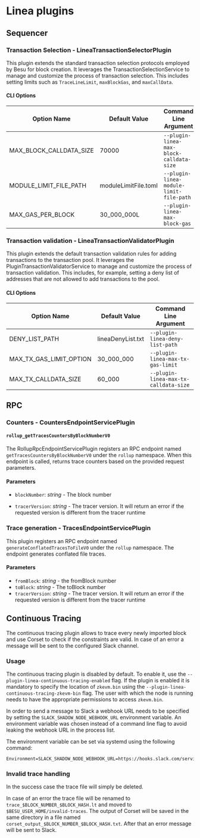 # Linea plugins 

## Sequencer
### Transaction Selection - LineaTransactionSelectorPlugin

This plugin extends the standard transaction selection protocols employed by Besu for block creation. 
It leverages the TransactionSelectionService to manage and customize the process of transaction selection. 
This includes setting limits such as `TraceLineLimit`, `maxBlockGas`, and `maxCallData`.


#### CLI Options

| Option Name             | Default Value | Command Line Argument |
|-------------------------| --- | --- |
| MAX_BLOCK_CALLDATA_SIZE | 70000 | `--plugin-linea-max-block-calldata-size` |
| MODULE_LIMIT_FILE_PATH  | moduleLimitFile.toml | `--plugin-linea-module-limit-file-path` |
| MAX_GAS_PER_BLOCK       | 30_000_000L | `--plugin-linea-max-block-gas` |

### Transaction validation - LineaTransactionValidatorPlugin

This plugin extends the default transaction validation rules for adding transactions to the
transaction pool. It leverages the PluginTransactionValidatorService to manage and customize the
process of transaction validation. This includes, for example, setting a deny list of addresses
that are not allowed to add transactions to the pool.

#### CLI Options

| Option Name | Default Value | Command Line Argument |
| --- | --- | --- |
| DENY_LIST_PATH | lineaDenyList.txt | `--plugin-linea-deny-list-path` |
| MAX_TX_GAS_LIMIT_OPTION | 30_000_000 | `--plugin-linea-max-tx-gas-limit` |
| MAX_TX_CALLDATA_SIZE | 60_000 | `--plugin-linea-max-tx-calldata-size` |

## RPC

### Counters - CountersEndpointServicePlugin
#### `rollup_getTracesCountersByBlockNumberV0` 

The RollupRpcEndpointServicePlugin registers an RPC endpoint named `getTracesCountersByBlockNumberV0` 
under the `rollup` namespace. When this endpoint is called, returns trace counters based on the provided request parameters.

#### Parameters

  - `blockNumber`: _string_ - The block number

  - `tracerVersion`: _string_ - The tracer version. It will return an error if the 
requested version is different from the tracer runtime 

### Trace generation - TracesEndpointServicePlugin

This plugin registers an RPC endpoint named `generateConflatedTracesToFileV0` under the `rollup` namespace. 
The endpoint generates conflated file traces.

#### Parameters

- `fromBlock`: _string_ - the fromBlock number
- `toBlock`: _string_ - The toBlock number
- `tracerVersion`: _string_ - The tracer version. It will return an error if the
  requested version is different from the tracer runtime

## Continuous Tracing

The continuous tracing plugin allows to trace every newly imported block and use Corset to check if the constraints are
valid. In case of an error a message will be sent to the configured Slack channel.

### Usage

The continuous tracing plugin is disabled by default. To enable it, use the `--plugin-linea-continuous-tracing-enabled`
flag. If the plugin is enabled it is mandatory to specify the location of `zkevm.bin` using
the `--plugin-linea-continuous-tracing-zkevm-bin` flag. The user with which the node is running needs to have the
appropriate permissions to access `zkevm.bin`.

In order to send a message to Slack a webhook URL needs to be specified by setting the `SLACK_SHADOW_NODE_WEBHOOK_URL`
environment variable. An environment variable was chosen instead of a command line flag to avoid leaking the webhook URL
in the process list.

The environment variable can be set via systemd using the following command:

```shell
Environment=SLACK_SHADOW_NODE_WEBHOOK_URL=https://hooks.slack.com/services/SECRET_VALUES
```

### Invalid trace handling

In the success case the trace file will simply be deleted.

In case of an error the trace file will be renamed to `trace_$BLOCK_NUMBER_$BLOCK_HASH.lt` and moved
to `$BESU_USER_HOME/invalid-traces`. The output of Corset will be saved in the same directory in a file
named `corset_output_$BLOCK_NUMBER_$BLOCK_HASH.txt`. After that an error message will be sent to Slack.
